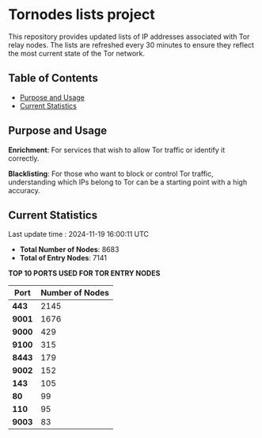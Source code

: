 # Tornodes lists project

This repository provides updated lists of IP addresses associated with Tor relay nodes. The lists are refreshed every 30 minutes to ensure they reflect the most current state of the Tor network.

## Table of Contents

- [Purpose and Usage](#purpose-and-usage)
- [Current Statistics](#current-statistics)


## Purpose and Usage

**Enrichment**: For services that wish to allow Tor traffic or identify it correctly.

**Blacklisting**: For those who want to block or control Tor traffic, understanding which IPs belong to Tor can be a starting point with a high accuracy.

## Current Statistics

Last update time : 2024-11-19 16:00:11 UTC

- **Total Number of Nodes**: 8683
- **Total of Entry Nodes**: 7141

**TOP 10 PORTS USED FOR TOR ENTRY NODES**

| **Port** | **Number of Nodes** |
|------|-----------------|
| **443**   | 2145  |
| **9001**   | 1676  |
| **9000**   | 429  |
| **9100**   | 315  |
| **8443**   | 179  |
| **9002**   | 152  |
| **143**   | 105  |
| **80**   | 99  |
| **110**   | 95  |
| **9003**   | 83  |

